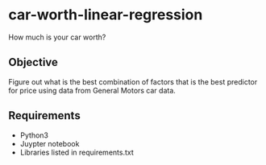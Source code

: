 # car-worth-linear-regression
How much is your car worth?

## Objective
Figure out what is the best combination of factors that is the best predictor for price using data from General Motors car data.

## Requirements
* Python3
* Juypter notebook
* Libraries listed in requirements.txt
